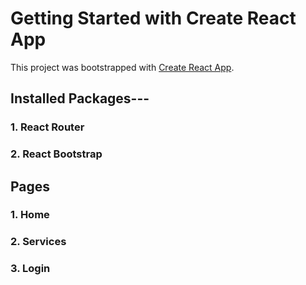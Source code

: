 # Getting Started with Create React App

This project was bootstrapped with [Create React App](https://github.com/facebook/create-react-app).

## Installed Packages---

### 1. React Router

### 2. React Bootstrap

## Pages

### 1. Home

### 2. Services

### 3. Login
